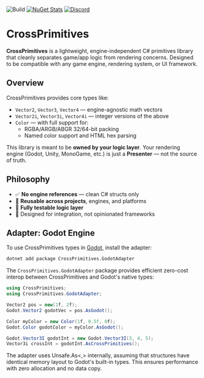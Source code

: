 ﻿﻿![Build](https://github.com/Asaicraft/CrossPrimitive/actions/workflows/dotnet.yml/badge.svg?)
[![NuGet Stats](https://img.shields.io/nuget/v/CrossPrimitives.svg)](https://www.nuget.org/packages/CrossPrimitives?)
[![Discord](https://img.shields.io/badge/chat-discord-purple.svg)](https://discord.gg/RpxD2BeNsZ)

# CrossPrimitives

**CrossPrimitives** is a lightweight, engine-independent C# primitives library that cleanly separates game/app logic from rendering concerns. Designed to be compatible with any game engine, rendering system, or UI framework.

## Overview

CrossPrimitives provides core types like:

- `Vector2`, `Vector3`, `Vector4` — engine-agnostic math vectors
- `Vector2i`, `Vector3i`, `Vector4i` — integer versions of the above
- `Color` — with full support for:
  - RGBA/ARGB/ABGR 32/64-bit packing
  - Named color support and HTML hex parsing

This library is meant to be **owned by your logic layer**. Your rendering engine (Godot, Unity, MonoGame, etc.) is just a **Presenter** — not the source of truth.

## Philosophy

- ✅ **No engine references** — clean C# structs only
- 🔁 **Reusable across projects**, engines, and platforms
- 🧪 **Fully testable logic layer**
- 🧱 Designed for integration, not opinionated frameworks

## Adapter: Godot Engine

To use CrossPrimitives types in [Godot](https://godotengine.org/), install the adapter:
```bash
dotnet add package CrossPrimitives.GodotAdapter
```

The `CrossPrimitives.GodotAdapter` package provides efficient zero-cost interop between CrossPrimitives and Godot's native types:

```csharp
using CrossPrimitives;
using CrossPrimitives.GodotAdapter;

Vector2 pos = new(1f, 2f);
Godot.Vector2 godotVec = pos.AsGodot();

Color myColor = new Color(1f, 0.5f, 0f);
Godot.Color godotColor = myColor.AsGodot();

Godot.Vector3I godotInt = new Godot.Vector3I(3, 4, 5);
Vector3i crossInt = godotInt.AsCrossPrimitives();
```

The adapter uses Unsafe.As<,> internally, assuming that structures have identical memory layout to Godot's built-in types. This ensures performance with zero allocation and no data copy.